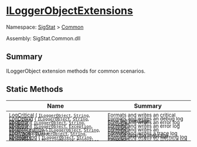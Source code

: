 # [ILoggerObjectExtensions](./ILoggerObjectExtensions.md)

Namespace: [SigStat]() > [Common](./README.md)

Assembly: SigStat.Common.dll

## Summary
ILoggerObject extension methods for common scenarios.

## Static Methods

| Name | Summary | 
| --- | --- | 
| <sub>[LogCritical](./Methods/ILoggerObjectExtensions-100663351.md) ( [`ILoggerObject`](./ILoggerObject.md), [`String`](https://docs.microsoft.com/en-us/dotnet/api/System.String), [`Object`](https://docs.microsoft.com/en-us/dotnet/api/System.Object)[] )</sub><div style="margin: -28px 0px 0px 0px;"><img width=200/>  | <sub>Formats and writes an critical error log message.</sub><div style="margin: -28px 0px 0px 0px;"><img width=200/>  | <br>
| <sub>[LogDebug](./Methods/ILoggerObjectExtensions-100663352.md) ( [`ILoggerObject`](./ILoggerObject.md), [`String`](https://docs.microsoft.com/en-us/dotnet/api/System.String), [`Object`](https://docs.microsoft.com/en-us/dotnet/api/System.Object)[] )</sub><div style="margin: -28px 0px 0px 0px;"><img width=200/>  | <sub>Formats and writes an debug log message.</sub><div style="margin: -28px 0px 0px 0px;"><img width=200/>  | <br>
| <sub>[LogError](./Methods/ILoggerObjectExtensions-100663345.md) ( [`ILoggerObject`](./ILoggerObject.md), [`String`](https://docs.microsoft.com/en-us/dotnet/api/System.String), [`Object`](https://docs.microsoft.com/en-us/dotnet/api/System.Object)[] )</sub><div style="margin: -28px 0px 0px 0px;"><img width=200/>  | <sub>Formats and writes an error log message.</sub><div style="margin: -28px 0px 0px 0px;"><img width=200/>  | <br>
| <sub>[LogError](./Methods/ILoggerObjectExtensions-100663346.md) ( [`ILoggerObject`](./ILoggerObject.md), [`Exception`](https://docs.microsoft.com/en-us/dotnet/api/System.Exception), [`String`](https://docs.microsoft.com/en-us/dotnet/api/System.String), [`Object`](https://docs.microsoft.com/en-us/dotnet/api/System.Object)[] )</sub><div style="margin: -28px 0px 0px 0px;"><img width=200/>  | <sub>Formats and writes an error log message.</sub><div style="margin: -28px 0px 0px 0px;"><img width=200/>  | <br>
| <sub>[LogInformation](./Methods/ILoggerObjectExtensions-100663347.md) ( [`ILoggerObject`](./ILoggerObject.md), [`String`](https://docs.microsoft.com/en-us/dotnet/api/System.String), [`Object`](https://docs.microsoft.com/en-us/dotnet/api/System.Object)[] )</sub><div style="margin: -28px 0px 0px 0px;"><img width=200/>  | <sub>Formats and writes an informational log message.</sub><div style="margin: -28px 0px 0px 0px;"><img width=200/>  | <br>
| <sub>[LogTrace](./Methods/ILoggerObjectExtensions-100663350.md) ( [`ILoggerObject`](./ILoggerObject.md), [`String`](https://docs.microsoft.com/en-us/dotnet/api/System.String), [`Object`](https://docs.microsoft.com/en-us/dotnet/api/System.Object)[] )</sub><div style="margin: -28px 0px 0px 0px;"><img width=200/>  | <sub>Formats and writes a trace log message.</sub><div style="margin: -28px 0px 0px 0px;"><img width=200/>  | <br>
| <sub>[LogWarning](./Methods/ILoggerObjectExtensions-100663348.md) ( [`ILoggerObject`](./ILoggerObject.md), [`String`](https://docs.microsoft.com/en-us/dotnet/api/System.String), [`Object`](https://docs.microsoft.com/en-us/dotnet/api/System.Object)[] )</sub><div style="margin: -28px 0px 0px 0px;"><img width=200/>  | <sub>Formats and writes an warning log message.</sub><div style="margin: -28px 0px 0px 0px;"><img width=200/>  | <br>
| <sub>[LogWarning](./Methods/ILoggerObjectExtensions-100663349.md) ( [`ILoggerObject`](./ILoggerObject.md), [`Exception`](https://docs.microsoft.com/en-us/dotnet/api/System.Exception), [`String`](https://docs.microsoft.com/en-us/dotnet/api/System.String), [`Object`](https://docs.microsoft.com/en-us/dotnet/api/System.Object)[] )</sub><div style="margin: -28px 0px 0px 0px;"><img width=200/>  | <sub>Formats and writes an warning log message.</sub><div style="margin: -28px 0px 0px 0px;"><img width=200/>  | <br>


